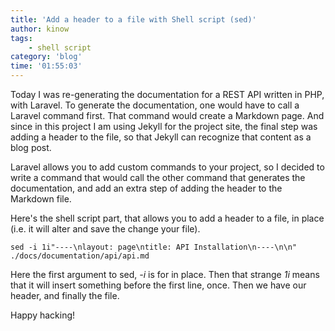 ```yaml
---
title: 'Add a header to a file with Shell script (sed)'
author: kinow
tags:
    - shell script
category: 'blog'
time: '01:55:03'
---
```


Today I was re-generating the documentation for a REST API written in PHP, with
Laravel. To generate the documentation, one would have to call a Laravel command first.
That command would create a Markdown page. And since in this project I am using Jekyll
for the project site, the final step was adding a header to the file, so that Jekyll
can recognize that content as a blog post.

Laravel allows you to add custom commands to your project, so I decided to write a command
that would call the other command that generates the documentation, and add an extra step
of adding the header to the Markdown file.

Here's the shell script part, that allows you to add a header to a file, in place (i.e.
it will alter and save the change your file).

```shell
sed -i 1i"----\nlayout: page\ntitle: API Installation\n----\n\n" ./docs/documentation/api/api.md
```

Here the first argument to sed, *-i* is for in place. Then that strange *1i*
means that it will insert something before the first line, once. Then we have our header,
and finally the file.

Happy hacking!
